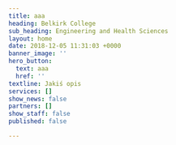 ```yaml
---
title: aaa
heading: Belkirk College
sub_heading: Engineering and Health Sciences
layout: home
date: 2018-12-05 11:31:03 +0000
banner_image: ''
hero_button:
  text: aaa
  href: ''
textline: Jakiś opis
services: []
show_news: false
partners: []
show_staff: false
published: false

---
```

